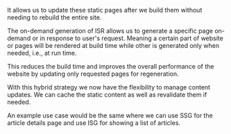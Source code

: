 It allows us to update these static pages after we build them without needing to rebuild the entire site.

The on-demand generation of ISR allows us to generate a specific page on-demand or in response to user's request. Meaning a certain part of website or pages will be rendered at build time while other is generated only when needed, i.e., at run time.

This reduces the build time and improves the overall performance of the website by updating only requested pages for regeneration.

With this hybrid strategy we now have the flexibility to manage content updates. We can cache the static content as well as revalidate them if needed.

An example use case would be the same where we can use SSG for the article details page and use ISG for showing a list of articles.
